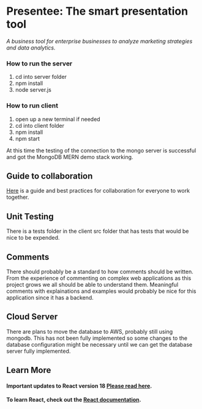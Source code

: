 # **Presentee**: The smart presentation tool
*A business tool for enterprise businesses to analyze marketing
strategies and data analytics.*


### How to run the server
1. cd into server folder
2. npm install
3. node server.js

### How to run client
1. open up a new terminal if needed
2. cd into client folder
3. npm install
4. npm start

At this time the testing of the connection to the mongo server is successful and got the MongoDB MERN demo stack working.



##  Guide to collaboration
[Here](https://medium.com/@jonathanmines/the-ultimate-github-collaboration-guide-df816e98fb67) is a guide and best practices for collaboration for everyone to work together.

## Unit Testing
There is a tests folder in the client src folder that has tests that would be nice to be expended.

## Comments
There should probably be a standard to how comments should be written. From the experience of commenting on complex web applications as this project grows we all should be able to understand them. Meaningful comments with explainations and examples would probably be nice for this application since it has a backend.

## Cloud Server
There are plans to move the database to AWS, probably still using mongodb. This has not been fully implemented so some changes to the database configuration might be necessary until we can get the database server fully implemented.

## Learn More

#### Important updates to React version 18 [Please read here](https://reactjs.org/blog/2022/03/08/react-18-upgrade-guide.html).


#### To learn React, check out the [React documentation](https://reactjs.org/).